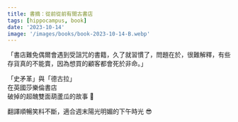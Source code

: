 ```yaml
---
title: 書摘：從前從前有間古書店
tags: [hippocampus, book]
date: '2023-10-14'
image: '/images/books/book-2023-10-14-B.webp'
---
```


「書店難免偶爾會遇到受詛咒的書籍，久了就習慣了，問題在於，很難解釋，有些存貨真的不能賣，因為想買的顧客都會死於非命。」

「史矛革」與「德古拉」<br/>
在英國莎樂倫書店<br/>
破掉的超醜雙面葫蘆瓜的故事 🤣

翻譯順暢笑料不斷，適合週末陽光明媚的下午時光 😎
